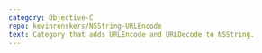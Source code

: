 ```yaml
---
category: Objective-C
repo: kevinrenskers/NSString-URLEncode
text: Category that adds URLEncode and URLDecode to NSString.
---
```

